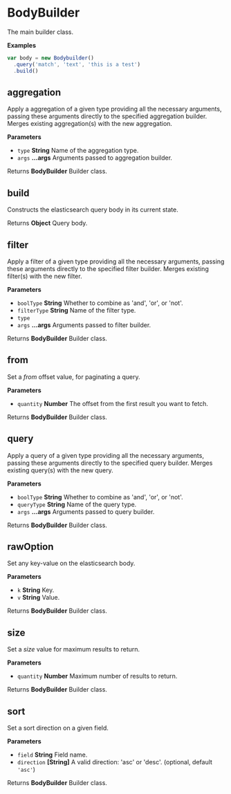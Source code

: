 # BodyBuilder

The main builder class.

**Examples**

```javascript
var body = new Bodybuilder()
  .query('match', 'text', 'this is a test')
  .build()
```

## aggregation

Apply a aggregation of a given type providing all the necessary arguments,
passing these arguments directly to the specified aggregation builder.
Merges existing aggregation(s) with the new aggregation.

**Parameters**

-   `type` **String** Name of the aggregation type.
-   `args` **...args** Arguments passed to aggregation builder.

Returns **BodyBuilder** Builder class.

## build

Constructs the elasticsearch query body in its current state.

Returns **Object** Query body.

## filter

Apply a filter of a given type providing all the necessary arguments,
passing these arguments directly to the specified filter builder. Merges
existing filter(s) with the new filter.

**Parameters**

-   `boolType` **String** Whether to combine as 'and', 'or', or 'not'.
-   `filterType` **String** Name of the filter type.
-   `type`  
-   `args` **...args** Arguments passed to filter builder.

Returns **BodyBuilder** Builder class.

## from

Set a _from_ offset value, for paginating a query.

**Parameters**

-   `quantity` **Number** The offset from the first result you want to
                              fetch.

Returns **BodyBuilder** Builder class.

## query

Apply a query of a given type providing all the necessary arguments,
passing these arguments directly to the specified query builder. Merges
existing query(s) with the new query.

**Parameters**

-   `boolType` **String** Whether to combine as 'and', 'or', or 'not'.
-   `queryType` **String** Name of the query type.
-   `args` **...args** Arguments passed to query builder.

Returns **BodyBuilder** Builder class.

## rawOption

Set any key-value on the elasticsearch body.

**Parameters**

-   `k` **String** Key.
-   `v` **String** Value.

Returns **BodyBuilder** Builder class.

## size

Set a _size_ value for maximum results to return.

**Parameters**

-   `quantity` **Number** Maximum number of results to return.

Returns **BodyBuilder** Builder class.

## sort

Set a sort direction on a given field.

**Parameters**

-   `field` **String** Field name.
-   `direction` **[String]** A valid direction: 'asc' or 'desc'. (optional, default `'asc'`)

Returns **BodyBuilder** Builder class.
